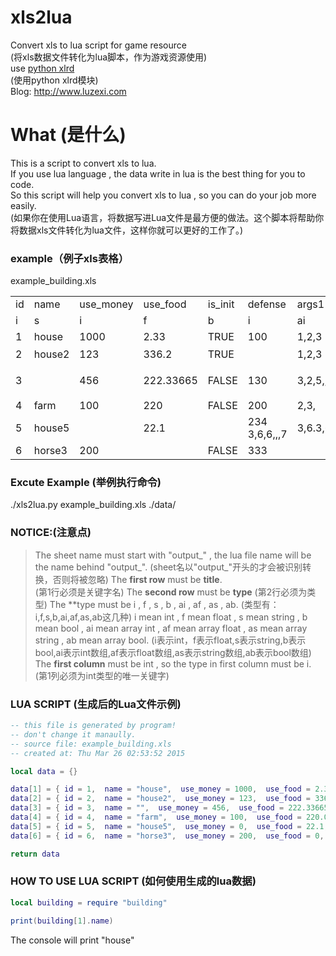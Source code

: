 # xls2lua
Convert xls to lua script for game resource<br />
(将xls数据文件转化为lua脚本，作为游戏资源使用)<br />
use [python xlrd](https://pypi.python.org/pypi/xlrd)<br />
(使用python xlrd模块)<br />
Blog: http://www.luzexi.com

# What (是什么)
This is a script to convert xls to lua.<br />
If you use lua language , the data write in lua is the best thing for you to code.<br />
So this script will help you convert xls to lua , so you can do your job more easily.<br />
(如果你在使用Lua语言，将数据写进Lua文件是最方便的做法。这个脚本将帮助你将数据xls文件转化为lua文件，这样你就可以更好的工作了。)<br />

### example（例子xls表格）
example_building.xls  
<table>
    <tr>
        <td>id</td>
        <td>name</td>
        <td>use_money</td>
        <td>use_food</td>
        <td>is_init</td>
        <td>defense</td>
        <td>args1</td>
        <td>args2</td>
        <td>args3</td>
        <td>args4</td>
    </tr>
    <tr>
        <td>i</td>
        <td>s</td>
        <td>i</td>
        <td>f</td>
        <td>b</td>
        <td>i</td>
        <td>ai</td>
        <td>af</td>
        <td>as</td>
        <td>ab</td>
    </tr>
    <tr>
        <td>1</td>
        <td>house</td>
        <td>1000</td>
        <td>2.33</td>
        <td>TRUE</td>
        <td>100</td>
        <td>1,2,3</td>
        <td>1.23,2,3.23</td>
        <td>sdf,23e,s</td>
        <td>true,false,true</td>
    </tr>
    <tr>
        <td>2</td>
        <td>house2</td>
        <td>123</td>
        <td>336.2</td>
        <td>TRUE</td>
        <td></td>
        <td>1,2,3</td>
        <td>1,2.3445,3</td>
        <td>你好,你在哪</td>
        <td>true,false</td>
    </tr>
    <tr>
        <td>3</td>
        <td></td>
        <td>456</td>
        <td>222.33665</td>
        <td>FALSE</td>
        <td>130</td>
        <td>3,2,5,,</td>
        <td>3,2,2.5,,</td>
        <td>我在这里啊,你在那,呢</td>
        <td>false,true</td>
    </tr>
    <tr>
        <td>4</td>
        <td>farm</td>
        <td>100</td>
        <td>220</td>
        <td>FALSE</td>
        <td>200</td>
        <td>2,3,</td>
        <td>200.3,3,234.23,</td>
        <td>df,ssd,dd,dd</td>
        <td></td>
    </tr>
    <tr>
        <td>5</td>
        <td>house5</td>
        <td></td>
        <td>22.1</td>
        <td></td>
        <td>234 3,6,6,,,7</td>
        <td>3,6.3,6,,,7</td>
        <td>ss,d,d,d</td>
        <td>true,true</td>
    </tr>
    <tr>
        <td>6</td>
        <td>horse3</td>
        <td>200</td>
        <td></td>
        <td>FALSE</td>
        <td>333</td>
        <td></td>
        <td></td>
        <td>2e,w,e,we</td>
        <td>false,false,false,false</td>
    </tr>
</table>

### Excute Example (举例执行命令)
./xls2lua.py example_building.xls ./data/

### NOTICE:(注意点)
> The sheet name must start with "output_" , the lua file name will be the name behind "output_".
> (sheet名以"output_"开头的才会被识别转换，否则将被忽略)
> The **first row** must be **title**.  
> (第1行必须是关键字名)
> The **second row** must be **type**
> (第2行必须为类型)
> The **type must be i , f , s , b , ai , af , as , ab.
> (类型有：i,f,s,b,ai,af,as,ab这几种)
> i mean int , f mean float , s mean string , b mean bool , ai mean array int , af mean array float , as mean array string , ab mean array bool.
> (i表示int，f表示float,s表示string,b表示bool,ai表示int数组,af表示float数组,as表示string数组,ab表示bool数组)
> The **first column** must be int , so the type in first column must be i.
> (第1列必须为int类型的唯一关键字)

### LUA SCRIPT (生成后的Lua文件示例)
```lua
-- this file is generated by program!
-- don't change it manaully.
-- source file: example_building.xls
-- created at: Thu Mar 26 02:53:52 2015

local data = {}

data[1] = { id = 1,  name = "house",  use_money = 1000,  use_food = 2.33,  is_init = true,  defense = 100,  aadd = {1,2,3},  aadddss = {1.23,2,3.23},  ddff = {"sdf","23e","s"},  ffdd = {true,false,true}}
data[2] = { id = 2,  name = "house2",  use_money = 123,  use_food = 336.2,  is_init = true,  defense = 0,  aadd = {1,2,3},  aadddss = {1,2.3445,3},  ddff = {"你好","你在哪"},  ffdd = {true,false}}
data[3] = { id = 3,  name = "",  use_money = 456,  use_food = 222.33665,  is_init = false,  defense = 130,  aadd = {3,2,5},  aadddss = {3,2,2.5},  ddff = {"我在这里啊","你在那","呢"},  ffdd = {false,true}}
data[4] = { id = 4,  name = "farm",  use_money = 100,  use_food = 220.0,  is_init = false,  defense = 200,  aadd = {2,3},  aadddss = {200.3,3,234.23},  ddff = {"df","ssd","dd","dd"},  ffdd = {}}
data[5] = { id = 5,  name = "house5",  use_money = 0,  use_food = 22.1,  is_init = false,  defense = 234,  aadd = {3,6,6,7},  aadddss = {3,6.3,6,7},  ddff = {"ss","d","d","d"},  ffdd = {true,true}}
data[6] = { id = 6,  name = "horse3",  use_money = 200,  use_food = 0,  is_init = false,  defense = 333,  aadd = {},  aadddss = {},  ddff = {"2e","w","e","we"},  ffdd = {false,false,false,false}}

return data

```

### HOW TO USE LUA SCRIPT (如何使用生成的lua数据)
```lua
local building = require "building"

print(building[1].name)
```
The console will print "house"
